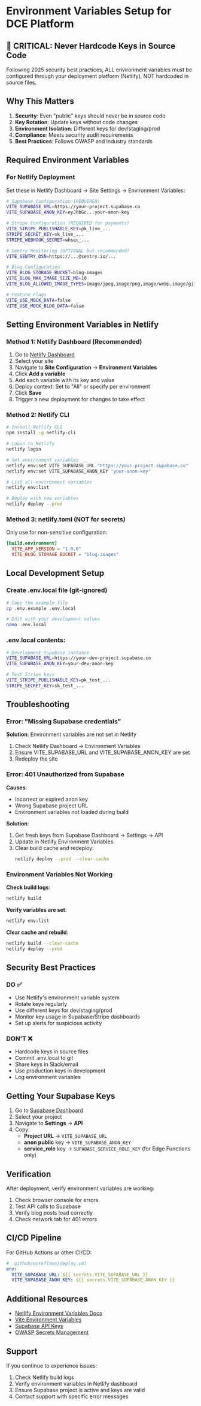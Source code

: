 # Environment Variables Setup for DCE Platform

## 🚨 CRITICAL: Never Hardcode Keys in Source Code

Following 2025 security best practices, ALL environment variables must be configured through your deployment platform (Netlify), NOT hardcoded in source files.

## Why This Matters

1. **Security**: Even "public" keys should never be in source code
2. **Key Rotation**: Update keys without code changes
3. **Environment Isolation**: Different keys for dev/staging/prod
4. **Compliance**: Meets security audit requirements
5. **Best Practices**: Follows OWASP and industry standards

## Required Environment Variables

### For Netlify Deployment

Set these in Netlify Dashboard → Site Settings → Environment Variables:

```bash
# Supabase Configuration (REQUIRED)
VITE_SUPABASE_URL=https://your-project.supabase.co
VITE_SUPABASE_ANON_KEY=eyJhbGc...your-anon-key

# Stripe Configuration (REQUIRED for payments)
VITE_STRIPE_PUBLISHABLE_KEY=pk_live_...
STRIPE_SECRET_KEY=sk_live_...
STRIPE_WEBHOOK_SECRET=whsec_...

# Sentry Monitoring (OPTIONAL but recommended)
VITE_SENTRY_DSN=https://...@sentry.io/...

# Blog Configuration
VITE_BLOG_STORAGE_BUCKET=blog-images
VITE_BLOG_MAX_IMAGE_SIZE_MB=10
VITE_BLOG_ALLOWED_IMAGE_TYPES=image/jpeg,image/png,image/webp,image/gif

# Feature Flags
VITE_USE_MOCK_DATA=false
VITE_USE_MOCK_BLOG_DATA=false
```

## Setting Environment Variables in Netlify

### Method 1: Netlify Dashboard (Recommended)

1. Go to [Netlify Dashboard](https://app.netlify.com)
2. Select your site
3. Navigate to **Site Configuration** → **Environment Variables**
4. Click **Add a variable**
5. Add each variable with its key and value
6. Deploy context: Set to "All" or specify per environment
7. Click **Save**
8. Trigger a new deployment for changes to take effect

### Method 2: Netlify CLI

```bash
# Install Netlify CLI
npm install -g netlify-cli

# Login to Netlify
netlify login

# Set environment variables
netlify env:set VITE_SUPABASE_URL "https://your-project.supabase.co"
netlify env:set VITE_SUPABASE_ANON_KEY "your-anon-key"

# List all environment variables
netlify env:list

# Deploy with new variables
netlify deploy --prod
```

### Method 3: netlify.toml (NOT for secrets)

Only use for non-sensitive configuration:

```toml
[build.environment]
  VITE_APP_VERSION = "1.0.0"
  VITE_BLOG_STORAGE_BUCKET = "blog-images"
```

## Local Development Setup

### Create .env.local file (git-ignored)

```bash
# Copy the example file
cp .env.example .env.local

# Edit with your development values
nano .env.local
```

### .env.local contents:

```bash
# Development Supabase instance
VITE_SUPABASE_URL=https://your-dev-project.supabase.co
VITE_SUPABASE_ANON_KEY=your-dev-anon-key

# Test Stripe keys
VITE_STRIPE_PUBLISHABLE_KEY=pk_test_...
STRIPE_SECRET_KEY=sk_test_...
```

## Troubleshooting

### Error: "Missing Supabase credentials"

**Solution**: Environment variables are not set in Netlify

1. Check Netlify Dashboard → Environment Variables
2. Ensure VITE_SUPABASE_URL and VITE_SUPABASE_ANON_KEY are set
3. Redeploy the site

### Error: 401 Unauthorized from Supabase

**Causes**:
- Incorrect or expired anon key
- Wrong Supabase project URL
- Environment variables not loaded during build

**Solution**:
1. Get fresh keys from Supabase Dashboard → Settings → API
2. Update in Netlify Environment Variables
3. Clear build cache and redeploy:
   ```bash
   netlify deploy --prod --clear-cache
   ```

### Environment Variables Not Working

**Check build logs**:
```bash
netlify build
```

**Verify variables are set**:
```bash
netlify env:list
```

**Clear cache and rebuild**:
```bash
netlify build --clear-cache
netlify deploy --prod
```

## Security Best Practices

### DO ✅
- Use Netlify's environment variable system
- Rotate keys regularly
- Use different keys for dev/staging/prod
- Monitor key usage in Supabase/Stripe dashboards
- Set up alerts for suspicious activity

### DON'T ❌
- Hardcode keys in source files
- Commit .env.local to git
- Share keys in Slack/email
- Use production keys in development
- Log environment variables

## Getting Your Supabase Keys

1. Go to [Supabase Dashboard](https://supabase.com/dashboard)
2. Select your project
3. Navigate to **Settings** → **API**
4. Copy:
   - **Project URL** → `VITE_SUPABASE_URL`
   - **anon public** key → `VITE_SUPABASE_ANON_KEY`
   - **service_role** key → `SUPABASE_SERVICE_ROLE_KEY` (for Edge Functions only)

## Verification

After deployment, verify environment variables are working:

1. Check browser console for errors
2. Test API calls to Supabase
3. Verify blog posts load correctly
4. Check network tab for 401 errors

## CI/CD Pipeline

For GitHub Actions or other CI/CD:

```yaml
# .github/workflows/deploy.yml
env:
  VITE_SUPABASE_URL: ${{ secrets.VITE_SUPABASE_URL }}
  VITE_SUPABASE_ANON_KEY: ${{ secrets.VITE_SUPABASE_ANON_KEY }}
```

## Additional Resources

- [Netlify Environment Variables Docs](https://docs.netlify.com/environment-variables/overview/)
- [Vite Environment Variables](https://vitejs.dev/guide/env-and-mode.html)
- [Supabase API Keys](https://supabase.com/docs/guides/api/keys)
- [OWASP Secrets Management](https://cheatsheetseries.owasp.org/cheatsheets/Secrets_Management_Cheat_Sheet.html)

## Support

If you continue to experience issues:
1. Check Netlify build logs
2. Verify environment variables in Netlify dashboard
3. Ensure Supabase project is active and keys are valid
4. Contact support with specific error messages